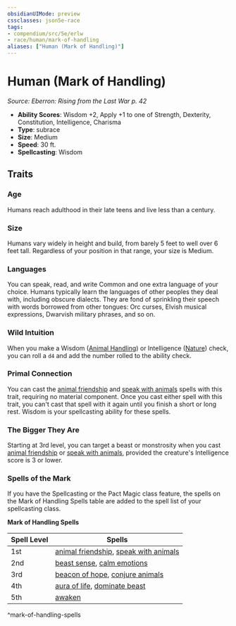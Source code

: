 ```yaml
---
obsidianUIMode: preview
cssclasses: json5e-race
tags:
- compendium/src/5e/erlw
- race/human/mark-of-handling
aliases: ["Human (Mark of Handling)"]
---
```

# Human (Mark of Handling)
*Source: Eberron: Rising from the Last War p. 42*  

- **Ability Scores**: Wisdom +2, Apply +1 to one of Strength, Dexterity, Constitution, Intelligence, Charisma
- **Type**: subrace
- **Size**: Medium
- **Speed**: 30 ft.
- **Spellcasting**: Wisdom

## Traits

### Age

Humans reach adulthood in their late teens and live less than a century.

### Size

Humans vary widely in height and build, from barely 5 feet to well over 6 feet tall. Regardless of your position in that range, your size is Medium.

### Languages

You can speak, read, and write Common and one extra language of your choice. Humans typically learn the languages of other peoples they deal with, including obscure dialects. They are fond of sprinkling their speech with words borrowed from other tongues: Orc curses, Elvish musical expressions, Dwarvish military phrases, and so on.

### Wild Intuition

When you make a Wisdom ([Animal Handling](rules/skills.md#Animal%20Handling)) or Intelligence ([Nature](rules/skills.md#Nature)) check, you can roll a `d4` and add the number rolled to the ability check.

### Primal Connection

You can cast the [animal friendship](compendium/spells/animal-friendship.md) and [speak with animals](compendium/spells/speak-with-animals.md) spells with this trait, requiring no material component. Once you cast either spell with this trait, you can't cast that spell with it again until you finish a short or long rest. Wisdom is your spellcasting ability for these spells.

### The Bigger They Are

Starting at 3rd level, you can target a beast or monstrosity when you cast [animal friendship](compendium/spells/animal-friendship.md) or [speak with animals](compendium/spells/speak-with-animals.md), provided the creature's Intelligence score is 3 or lower.

### Spells of the Mark

If you have the Spellcasting or the Pact Magic class feature, the spells on the Mark of Handling Spells table are added to the spell list of your spellcasting class.

**Mark of Handling Spells**

| Spell Level | Spells |
|-------------|--------|
| 1st | [animal friendship](compendium/spells/animal-friendship.md), [speak with animals](compendium/spells/speak-with-animals.md) |
| 2nd | [beast sense](compendium/spells/beast-sense.md), [calm emotions](compendium/spells/calm-emotions.md) |
| 3rd | [beacon of hope](compendium/spells/beacon-of-hope.md), [conjure animals](compendium/spells/conjure-animals.md) |
| 4th | [aura of life](compendium/spells/aura-of-life.md), [dominate beast](compendium/spells/dominate-beast.md) |
| 5th | [awaken](compendium/spells/awaken.md) |
^mark-of-handling-spells